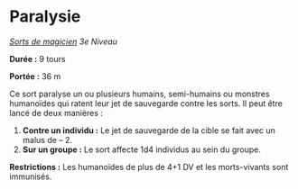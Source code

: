 # Paralysie


*[Sorts de magicien](../Sorts_de_magicien.md) 3e Niveau*

**Durée :** 9 tours

**Portée :** 36 m

Ce sort paralyse un ou plusieurs humains, semi-humains ou monstres
humanoïdes qui ratent leur jet de sauvegarde contre les sorts. Il peut
être lancé de deux manières :

1.  **Contre un individu :** Le jet de sauvegarde de la cible se fait
    avec un malus de – 2.
2.  **Sur un groupe :** Le sort affecte 1d4 individus au sein du groupe.

**Restrictions :** Les humanoïdes de plus de 4+1 DV et les morts-vivants
sont immunisés.